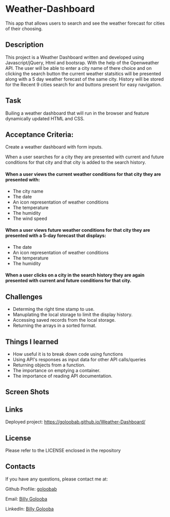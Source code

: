 # Weather-Dashboard
This app that allows users to search and see the weather forecast for cities of their choosing.

## Description 

This project is a Weather Dashboard written and developed using Javascript/jQuery, Html and bootsrap. With the help of the Openweather API. The user will be able to enter a city name of there choice and on clicking the search button the current weather statsitics will be presented along with a 5 day weather forecast of the same city. History will be stored for the Recent 9 cities search for and buttons present for easy navigation.

## Task
Builing a weather dashboard that will run in the browser and feature dynamically updated HTML and CSS.

## Acceptance Criteria:

Create a weather dashboard with form inputs.

When a user searches for a city they are presented with current and future conditions for that city and that city is added to the search history.

#### When a user views the current weather conditions for that city they are presented with:
* The city name
* The date
* An icon representation of weather conditions
* The temperature
* The humidity
* The wind speed

#### When a user views future weather conditions for that city they are presented with a 5-day forecast that displays:
* The date
* An icon representation of weather conditions
* The temperature
* The humidity

#### When a user clicks on a city in the search history they are again presented with current and future conditions for that city.

## Challenges

* Determing the right time stamp to use. 
* Manuplating the local storage to limit the display history.
* Accessing saved records from the local storage.
* Returning the arrays in a sorted format.

## Things I learned 
* How useful it is to break down code using functions
* Using API's responses as input data for other API calls/queries
* Returning objects from a function.
* The importance on emptying a container.
* The importance of reading API documentation. 


## Screen Shots


## Links
Deployed project: https://goloobab.github.io/Weather-Dashboard/

## License 
Please refer to the LICENSE enclosed in the repository

## Contacts

If you have any questions, please contact me at: 
 
  Github Profile: [goloobab](https://github.com/goloobab/)  

  Email: [Billy Golooba](mailto:goloobab@gmail.com) 

  LinkedIn: [ Billy Golooba ](https://linkedin.com/in/goloobab)

